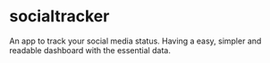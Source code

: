 # socialtracker
An app to track your social media status. Having a easy, simpler and readable dashboard with the essential data.
